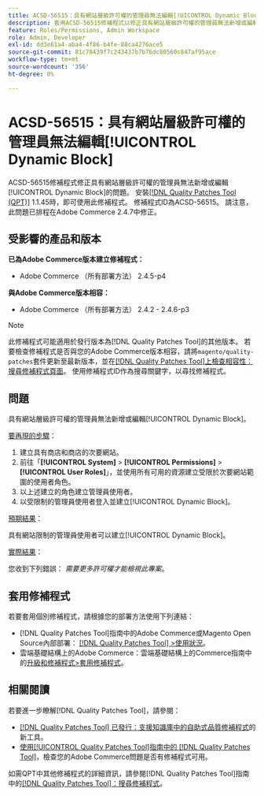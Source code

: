 ```yaml
---
title: ACSD-56515：具有網站層級許可權的管理員無法編輯[!UICONTROL Dynamic Block]
description: 套用ACSD-56515修補程式以修正具有網站層級許可權的管理員無法新增或編輯[!UICONTROL Dynamic Block]的Adobe Commerce問題。
feature: Roles/Permissions, Admin Workspace
role: Admin, Developer
exl-id: dd3e61a4-aba4-4f86-b4fe-88ca4276ace5
source-git-commit: 81c78439f7c243437b7b76dc80560c847af95ace
workflow-type: tm+mt
source-wordcount: '356'
ht-degree: 0%

---
```


# ACSD-56515：具有網站層級許可權的管理員無法編輯[!UICONTROL Dynamic Block]

ACSD-56515修補程式修正具有網站層級許可權的管理員無法新增或編輯[!UICONTROL Dynamic Block]的問題。 安裝[[!DNL Quality Patches Tool (QPT)]](https://experienceleague.adobe.com/en/docs/commerce-knowledge-base/kb/announcements/commerce-announcements/magento-quality-patches-released-new-tool-to-self-serve-quality-patches) 1.1.45時，即可使用此修補程式。 修補程式ID為ACSD-56515。 請注意，此問題已排程在Adobe Commerce 2.4.7中修正。

## 受影響的產品和版本

**已為Adobe Commerce版本建立修補程式：**

* Adobe Commerce （所有部署方法） 2.4.5-p4

**與Adobe Commerce版本相容：**

* Adobe Commerce （所有部署方法） 2.4.2 - 2.4.6-p3

>[!NOTE]
>
>此修補程式可能適用於發行版本為[!DNL Quality Patches Tool]的其他版本。 若要檢查修補程式是否與您的Adobe Commerce版本相容，請將`magento/quality-patches`套件更新至最新版本，並在[[!DNL Quality Patches Tool]上檢查相容性：搜尋修補程式頁面](https://experienceleague.adobe.com/tools/commerce-quality-patches/index.html)。 使用修補程式ID作為搜尋關鍵字，以尋找修補程式。

## 問題

具有網站層級許可權的管理員無法新增或編輯[!UICONTROL Dynamic Block]。

<u>要再現的步驟</u>：

1. 建立具有商店和商店的次要網站。
1. 前往「**[!UICONTROL System]** > **[!UICONTROL Permissions]** > **[!UICONTROL User Roles]**」，並使用所有可用的資源建立受限於次要網站範圍的使用者角色。
1. 以上述建立的角色建立管理員使用者。
1. 以受限制的管理員使用者登入並建立[!UICONTROL Dynamic Block]。

<u>預期結果</u>：

具有網站限制的管理員使用者可以建立[!UICONTROL Dynamic Block]。

<u>實際結果</u>：

您收到下列錯誤： *需要更多許可權才能檢視此專案*。

## 套用修補程式

若要套用個別修補程式，請根據您的部署方法使用下列連結：

* [!DNL Quality Patches Tool]指南中的Adobe Commerce或Magento Open Source內部部署： [[!DNL Quality Patches Tool] >使用狀況](/help/tools/quality-patches-tool/usage.md)。
* 雲端基礎結構上的Adobe Commerce：雲端基礎結構上的Commerce指南中的[升級和修補程式>套用修補程式](https://experienceleague.adobe.com/docs/commerce-cloud-service/user-guide/develop/upgrade/apply-patches.html)。

## 相關閱讀

若要進一步瞭解[!DNL Quality Patches Tool]，請參閱：

* [[!DNL Quality Patches Tool] 已發行：支援知識庫中的自助式品質修補程式](https://experienceleague.adobe.com/en/docs/commerce-knowledge-base/kb/announcements/commerce-announcements/magento-quality-patches-released-new-tool-to-self-serve-quality-patches)的新工具。
* [使用[!UICONTROL Quality Patches Tool]指南中的 [!DNL Quality Patches Tool]](/help/tools/quality-patches-tool/patches-available-in-qpt/check-patch-for-magento-issue-with-magento-quality-patches.md)，檢查您的Adobe Commerce問題是否有修補程式可用。


如需QPT中其他修補程式的詳細資訊，請參閱[!DNL Quality Patches Tool]指南中的[[!DNL Quality Patches Tool]：搜尋修補程式](https://experienceleague.adobe.com/tools/commerce-quality-patches/index.html)。
